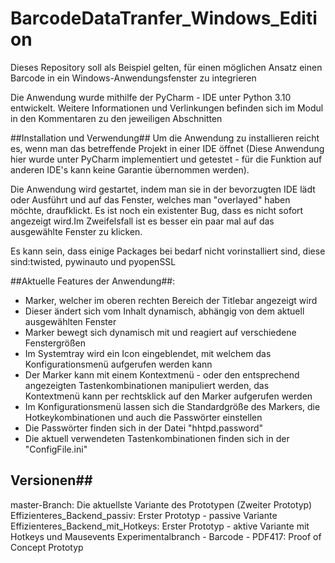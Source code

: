 # BarcodeDataTranfer_Windows_Edition
Dieses Repository soll als Beispiel gelten, für einen möglichen Ansatz einen Barcode in ein Windows-Anwendungsfenster zu integrieren

Die Anwendung wurde mithilfe der PyCharm - IDE unter Python 3.10 entwickelt.
Weitere Informationen und Verlinkungen befinden sich im Modul in den Kommentaren zu den jeweiligen Abschnitten

##Installation und Verwendung##
Um die Anwendung zu installieren reicht es, wenn man das betreffende Projekt in einer IDE öffnet (Diese Anwendung hier wurde unter PyCharm implementiert und getestet - für die Funktion auf anderen IDE's kann keine Garantie übernommen werden).

Die Anwendung wird  gestartet, indem man sie in der bevorzugten IDE lädt oder Ausführt und auf das Fenster, welches man "overlayed" haben möchte, draufklickt. Es ist noch ein existenter Bug, dass es nicht sofort angezeigt wird.Im Zweifelsfall ist es besser ein paar mal auf das ausgewählte Fenster zu klicken.

Es kann sein, dass einige Packages bei bedarf nicht vorinstalliert sind, diese sind:twisted, pywinauto und pyopenSSL



##Aktuelle Features der Anwendung##:
- Marker, welcher im oberen rechten Bereich der Titlebar angezeigt wird 
- Dieser ändert sich vom Inhalt dynamisch, abhängig von dem aktuell ausgewählten Fenster
- Marker bewegt sich dynamisch mit und reagiert auf verschiedene Fenstergrößen
- Im Systemtray wird ein Icon eingeblendet, mit welchem das Konfigurationsmenü aufgerufen werden kann
- Der Marker kann mit einem Kontextmenü - oder den entsprechend angezeigten Tastenkombinationen manipuliert werden, das Kontextmenü kann per rechtsklick auf den Marker aufgerufen werden
- Im Konfigurationsmenü lassen sich die Standardgröße des Markers, die Hotkeykombinationen und auch die Passwörter einstellen
- Die Passwörter finden sich in der Datei "hhtpd.password"
- Die aktuell verwendeten Tastenkombinationen finden sich in der "ConfigFile.ini"

## Versionen##
master-Branch: Die aktuellste Variante des Prototypen (Zweiter Prototyp)
Effizienteres_Backend_passiv: Erster Prototyp - passive Variante
Effizienteres_Backend_mit_Hotkeys: Erster Prototyp - aktive Variante mit Hotkeys und Mausevents
Experimentalbranch - Barcode - PDF417: Proof of Concept Prototyp


